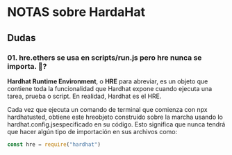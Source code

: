 # NOTAS sobre HardaHat

## Dudas

### 01. hre.ethers se usa en scripts/run.js pero hre nunca se importa. 🤔?

**Hardhat Runtime Environment**, o **HRE** para abreviar, es un objeto que contiene toda la funcionalidad que Hardhat expone cuando ejecuta una tarea, prueba o script. En realidad, Hardhat es el HRE.

Cada vez que ejecuta un comando de terminal que comienza con npx hardhatusted, obtiene este hreobjeto construido sobre la marcha usando lo hardhat.config.jsespecificado en su código. Esto significa que nunca tendrá que hacer algún tipo de
importación en sus archivos como:

``` javascript
const hre = require("hardhat")
```